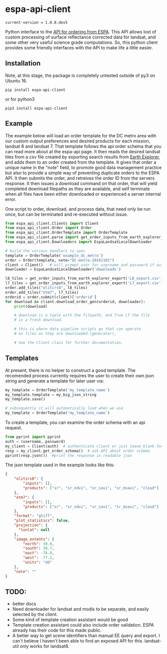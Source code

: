 # espa-api-client
`current-version = 1.0.0.dev5`

Python interface to the [API for ordering from ESPA](https://github.com/USGS-EROS/espa-api). This API allows lost of custom processing of surface reflectance corrected data for landsat, and some other very useful science grade computations. So, this python client provides some friendly interfaces with the API to make life a little easier.

## Installation
Note, at this stage, the package is completely untested outside of py3 on Ubuntu 16. 

```
pip install espa-api-client
```
or for python3
```
pip3 install espa-api-client
```

## Example
The example below will load an order template for the DC metro area with our custom output preferences
and desired products for each mission, landsat 8 and landsat 7. That template follows the api order schema
that you can read more about at the espa-api page. It then reads the desired landsat tiles from a csv file created by
exporting search results from [Earth Explorer](http://earthexplorer.usgs.gov/), and adds them to an order created
from the template. It gives that order a unique name in the "note" field, to promote good data management practice but also
to provide a simple way of preventing duplicate orders to the ESPA API. It then submits the order, and retreives the order 
ID from the servers response. It then issues a download command on that order, that will yield completed download 
filepaths as they are available, and self terminate when all files have been either downloaded or experienced a server internal error.

One script to order, download, and process data, that need only be run once, but can be terminated and 
re-executed without issue.

```python
from espa_api_client.Clients import Client
from espa_api_client.Order import Order
from espa_api_client.OrderTemplate import OrderTemplate
from espa_api_client.parse import get_order_inputs_from_earth_explorer_export
from espa_api_client.Downloaders import EspaLandsatLocalDownloader

# build the various handlers to spec
template = OrderTemplate('example_dc_metro')
order = Order(template, note="DC-metro-20161101")
client = Client()   # will prompt user for username and password if auth argument not supplied
downloader = EspaLandsatLocalDownloader('downloads')

l8_tiles = get_order_inputs_from_earth_explorer_export('L8_export.csv')
l7_tiles = get_order_inputs_from_earth_explorer_export('L7_export.csv')
order.add_tiles("olitirs8", l8_tiles)
order.add_tiles("etm7", l7_tiles)
orderid = order.submit(client)['orderid']
for download in client.download_order_gen(orderid, downloader):
    print(download)

    # download is a tuple with the filepath, and True if the file
    # is a fresh download.

    # this is where data pipeline scripts go that can operate
    # on files as they are downloaded (generator),

    # See the Client class for further documentation.

```

## Templates
At present, there is no helper to construct a good template. The recomended process currently requires the user
to create their own json string and generate a template for later user via:
```python
my_template = OrderTemplate('my_template_name')
my_template.template = my_big_json_string
my_template.save()

# subsequently it will automatically load when we use
my_template = OrderTemplate('my_template_name')
```
To create a template, you can examine the order schema with an api request.
```python
from pprint import pprint
auth = (username, password)
my_client = Client(auth)  # authenticate client or just leave blank for prompt.
resp = my_client.get_order_schema()  # ask API about order schema
pprint(resp.json())  #print the response in readable json
```

The json template used in the example looks like this:
```json
{
    "olitirs8": {
        "inputs": [],
        "products": ["sr", "sr_ndvi", "sr_savi", "sr_msavi", "cloud"]
    },
    "etm7": {
        "inputs": [],
        "products": ["sr", "sr_ndvi", "sr_savi", "sr_msavi", "cloud"]
    },
    "format": "gtiff",
    "plot_statistics": false,
    "projection": {
      "lonlat": null
    },
    "image_extents": {
        "north": 39.0,
        "south": 38.7,
        "east": -76.8,
        "west": -77.2,
        "units": "dd"
    },
    "note": ""
}
```

## TODO:
* better docs
* Need downloader for landsat and modis to be separate, and easily selected by the client.
* Some kind of template creation assistant would be good
* Template creation assistant could also include order validation. ESPA already has their code for this made public.
* A better way to get scene identifiers than manual EE query and export. I can't believe I haven't been able to find an exposed API for this. landsat-util only works for landsat8.
